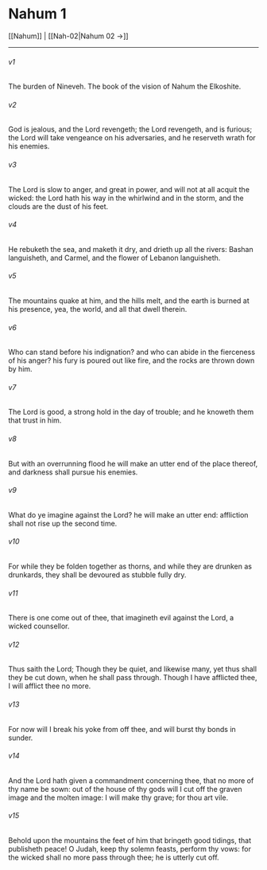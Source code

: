 # Nahum 1

[[Nahum]] | [[Nah-02|Nahum 02 →]]
***

###### v1
The burden of Nineveh. The book of the vision of Nahum the Elkoshite.
###### v2
God is jealous, and the Lord revengeth; the Lord revengeth, and is furious; the Lord will take vengeance on his adversaries, and he reserveth wrath for his enemies.
###### v3
The Lord is slow to anger, and great in power, and will not at all acquit the wicked: the Lord hath his way in the whirlwind and in the storm, and the clouds are the dust of his feet.
###### v4
He rebuketh the sea, and maketh it dry, and drieth up all the rivers: Bashan languisheth, and Carmel, and the flower of Lebanon languisheth.
###### v5
The mountains quake at him, and the hills melt, and the earth is burned at his presence, yea, the world, and all that dwell therein.
###### v6
Who can stand before his indignation? and who can abide in the fierceness of his anger? his fury is poured out like fire, and the rocks are thrown down by him.
###### v7
The Lord is good, a strong hold in the day of trouble; and he knoweth them that trust in him.
###### v8
But with an overrunning flood he will make an utter end of the place thereof, and darkness shall pursue his enemies.
###### v9
What do ye imagine against the Lord? he will make an utter end: affliction shall not rise up the second time.
###### v10
For while they be folden together as thorns, and while they are drunken as drunkards, they shall be devoured as stubble fully dry.
###### v11
There is one come out of thee, that imagineth evil against the Lord, a wicked counsellor.
###### v12
Thus saith the Lord; Though they be quiet, and likewise many, yet thus shall they be cut down, when he shall pass through. Though I have afflicted thee, I will afflict thee no more.
###### v13
For now will I break his yoke from off thee, and will burst thy bonds in sunder.
###### v14
And the Lord hath given a commandment concerning thee, that no more of thy name be sown: out of the house of thy gods will I cut off the graven image and the molten image: I will make thy grave; for thou art vile.
###### v15
Behold upon the mountains the feet of him that bringeth good tidings, that publisheth peace! O Judah, keep thy solemn feasts, perform thy vows: for the wicked shall no more pass through thee; he is utterly cut off. 
